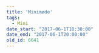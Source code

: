 ```yaml
---
title: 'Minimøde'
tags:
  - Mini
date_start: "2017-06-1T18:30:00"
date_end: "2017-06-1T20:00:00"
old_id: 6641
---
```

